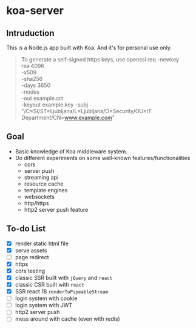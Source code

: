 # koa-server

## Intruduction

This is a Node.js app built with Koa. And it's for personal use only.

> To generate a self-signed https keys, use
> openssl req -newkey rsa:4096 \
> -x509 \
> -sha256 \
> -days 3650 \
> -nodes \
> -out example.crt \
> -keyout example.key
> -subj "/C=SI/ST=Ljubljana/L=Ljubljana/O=Security/OU=IT Department/CN=www.example.com"

## Goal

- Basic knowledge of Koa middleware system.
- Do different experiments on some well-known features/functionalities
  - cors
  - server push
  - streaming api
  - resource cache
  - template engines
  - websockets
  - http/https
  - http2 server push feature

## To-do List

- [x] render static html file
- [x] serve assets
- [ ] page redirect
- [x] https
- [x] cors testing
- [x] classic SSR built with `jQuery` and `react`
- [x] classic CSR built with `react`
- [x] SSR react 18 `renderToPipeableStream`
- [ ] login system with cookie
- [ ] login system with JWT
- [ ] http2 server push
- [ ] mess around with cache (even with redis)
